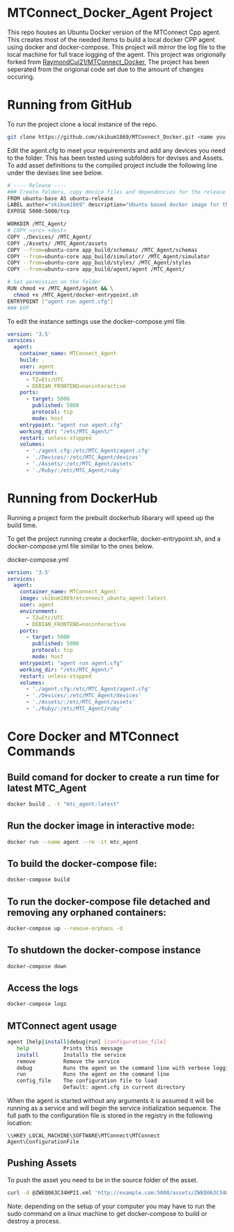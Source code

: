 # MTConnect_Docker_Agent Project

This repo houses an Ubuntu Docker version of the MTConnect Cpp agent. This creates most of the needed items to build a local docker CPP agent using docker and docker-compose.
This project will mirror the log file to the local machine for full trace logging of the agent. This project was origionally forked from [RaymondCui21/MTConnect_Docker](https://github.com/RaymondCui21/MTConnect_Docker), The project has been seperated from the origional code set due to the amount of changes occuring. 

# Running from GitHub

To run the project clone a local instance of the repo.

``` bash
git clone https://github.com/skibum1869/MTConnect_Docker.git <name you want for the local repo>
```
Edit the agent.cfg to meet your requirements and add any devices you need to the folder. This has been tested using subfolders for devises and Assets.
To add asset definitions to the compiled project include the following line under the devises line see below.

```bash
# ---- Release ----
### Create folders, copy device files and dependencies for the release
FROM ubuntu-base AS ubuntu-release
LABEL author="skibum1869" description="Ubuntu based docker image for the latest Release Version of the MTConnect C++ Agent"
EXPOSE 5000:5000/tcp

WORKDIR /MTC_Agent/
# COPY <src> <dest>
COPY ./Devices/ /MTC_Agent/
COPY ./Assets/ /MTC_Agent/assets
COPY --from=ubuntu-core app_build/schemas/ /MTC_Agent/schemas
COPY --from=ubuntu-core app_build/simulator/ /MTC_Agent/simulator
COPY --from=ubuntu-core app_build/styles/ /MTC_Agent/styles
COPY --from=ubuntu-core app_build/agent/agent /MTC_Agent/

# Set permission on the folder
RUN chmod +x /MTC_Agent/agent && \
  chmod +x /MTC_Agent/docker-entrypoint.sh
ENTRYPOINT ["agent run agent.cfg"]
### EOF
```

To edit the instance settings use the docker-compose.yml file. 
```yml
version: '3.5'
services:
  agent:
    container_name: MTConnect_Agent
    build: .
    user: agent
    environment:
      - TZ=Etc/UTC
      - DEBIAN_FRONTEND=noninteractive
    ports: 
      - target: 5000
        published: 5000
        protocol: tcp
        mode: host
    entrypoint: "agent run agent.cfg"
    working_dir: "/etc/MTC_Agent/"
    restart: unless-stopped
    volumes:
      - './agent.cfg:/etc/MTC_Agent/agent.cfg'
      - './Devices/:/etc/MTC_Agent/devices'
      - './Assets/:/etc/MTC_Agent/assets'
      - './Ruby/:/etc/MTC_Agent/ruby'
```

# Running from DockerHub

Running a project form the prebuilt dockerhub libarary will speed up the build time.

To get the project running create a dockerfile, docker-entrypoint.sh, and a docker-compose.yml file similar to the ones below.

docker-compose.yml
```yml
version: '3.5'
services:
  agent:
    container_name: MTConnect_Agent
    image: skibum1869/mtconnect_ubuntu_agent:latest
    user: agent
    environment:
      - TZ=Etc/UTC
      - DEBIAN_FRONTEND=noninteractive
    ports: 
      - target: 5000
        published: 5000
        protocol: tcp
        mode: host
    entrypoint: "agent run agent.cfg"
    working_dir: "/etc/MTC_Agent/"
    restart: unless-stopped
    volumes:
      - './agent.cfg:/etc/MTC_Agent/agent.cfg'
      - './Devices/:/etc/MTC_Agent/devices'
      - './Assets/:/etc/MTC_Agent/assets'
      - './Ruby/:/etc/MTC_Agent/ruby'
```

# Core Docker and MTConnect Commands

## Build comand for docker to create a run time for latest MTC_Agent
```bash
docker build . -t "mtc_agent:latest"
```

## Run the docker image in interactive mode:
```bash
docker run --name agent --rm -it mtc_agent
```

## To build the docker-compose file:
``` bash
docker-compose build
````

## To run the docker-compose file detached and removing any orphaned containers:
``` bash
docker-compose up --remove-orphans -d
```

## To shutdown the docker-compose instance
``` bash
docker-compose down
```

## Access the logs
```bash
docker-compose logs
```

## MTConnect agent usage
```bash
agent [help|install|debug|run] [configuration_file]
   help           Prints this message
   install        Installs the service
   remove         Remove the service
   debug          Runs the agent on the command line with verbose logging
   run            Runs the agent on the command line
   config_file    The configuration file to load
                  Default: agent.cfg in current directory
````

When the agent is started without any arguments it is assumed it will be running as a service and will begin the service initialization sequence. The full path to the configuration file is stored in the registry in the following location:

```\\HKEY_LOCAL_MACHINE\SOFTWARE\MTConnect\MTConnect Agent\ConfigurationFile```

## Pushing Assets
To push the asset you need to be in the source folder of the asset.
```bash
curl -d @ZWEQ063C34HPII.xml 'http://example.com:5000/assets/ZWEQ063C34HPII.1?device=HEMsaw&type=CuttingTool'
```

Note: depending on the setup of your computer you may have to run the sudo command on a linux machine to get docker-compose to build or destroy a process. 